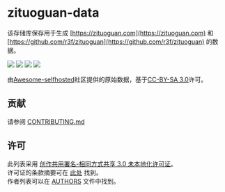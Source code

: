 # zituoguan-data

该存储库保存用于生成 [https://zituoguan.com](https://zituoguan.com) 和 [https://github.com/r3f/zituoguan](https://github.com/r3f/zituoguan) 的数据。

[![](https://github.com/r3f/zituoguan-data/actions/workflows/build.yml/badge.svg)](https://github.com/r3f/zituoguan-data/actions/workflows/build.yml) [![](https://github.com/r3f/zituoguan-data/actions/workflows/daily-update-metadata.yml/badge.svg)](https://github.com/r3f/zituoguan-data/actions/workflows/daily-update-metadata.yml) [![](https://github.com/r3f/zituoguan-data/actions/workflows/check-dead-links.yml/badge.svg)](https://github.com/r3f/zituoguan-data/issues/1) [![](https://github.com/r3f/zituoguan-data/actions/workflows/check-unmaintained-projects.yml/badge.svg)](https://github.com/r3f/zituoguan-data/issues/1)

由[Awesome-selfhosted](https://github.com/awesome-selfhosted/awesome-selfhosted-data)社区提供的原始数据，基于[CC-BY-SA 3.0](https://creativecommons.org/licenses/by-sa/3.0/)许可。

## 贡献

请参阅 [CONTRIBUTING.md](CONTRIBUTING.md)

## 许可

此列表采用 [创作共用署名-相同方式共享 3.0 未本地化许可证](LICENSE)。  
许可证的条款摘要可在 [此处](https://creativecommons.org/licenses/by-sa/3.0/) 找到。  
作者列表可以在 [AUTHORS](AUTHORS) 文件中找到。

